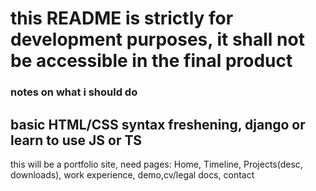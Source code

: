 # this README is strictly for development purposes, it shall not be accessible in the final product
### notes on what i should do
basic HTML/CSS syntax freshening, django or learn to use JS or TS
---
this will be a portfolio site, need pages: Home, Timeline, Projects(desc, downloads), work experience, demo,cv/legal docs, contact
